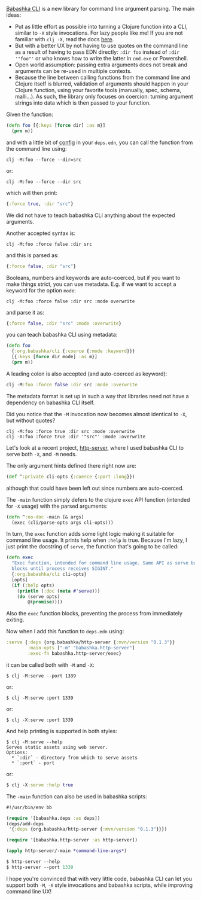 [Babashka CLI](https://github.com/babashka/cli) is a new library for command line argument parsing.
The main ideas:

- Put as little effort as possible into turning a Clojure function into a CLI,
  similar to `-X` style invocations. For lazy people like me! If you are not
  familiar with `clj -X`, read the docs
  [here](https://clojure.org/reference/deps_and_cli#_execute_a_function).
- But with a better UX by not having to use quotes on the command line as a
  result of having to pass EDN directly: `:dir foo` instead of `:dir '"foo"'` or
  who knows how to write the latter in `cmd.exe` or Powershell.
- Open world assumption: passing extra arguments does not break and arguments
  can be re-used in multiple contexts.
- Because the line between calling functions from the command line and Clojure
  itself is blurred, validation of arguments should happen in your Clojure
  function, using your favorite tools (manually, spec, schema, malli...). As
  such, the library only focuses on coercion: turning argument strings into data
  which is then passed to your function.

Given the function:

``` clojure
(defn foo [{:keys [force dir] :as m}]
  (prn m))
```

and with a little bit of [config](https://github.com/babashka/cli#clojure-cli)
in your `deps.edn`, you can call the function from the command line using:

``` text
clj -M:foo --force --dir=src
```

or:

``` text
clj -M:foo --force --dir src
```

which will then print:

``` clojure
{:force true, :dir "src"}
```

We did not have to teach babashka CLI anything about the expected arguments.

Another accepted syntax is:

``` text
clj -M:foo :force false :dir src
```

and this is parsed as:

``` clojure
{:force false, :dir "src"}
```

Booleans, numbers and keywords are auto-coerced, but if you want to make things
strict, you can use metadata. E.g. if we want to accept a keyword for the option `mode`:

``` text
clj -M:foo :force false :dir src :mode overwrite
```

and parse it as:

``` clojure
{:force false, :dir "src" :mode :overwrite}
```

you can teach babashka CLI using metadata:

``` clojure
(defn foo
  {:org.babashka/cli {:coerce {:mode :keyword}}}
  [{:keys [force dir mode] :as m}]
  (prn m))
```

A leading colon is also accepted (and auto-coerced as keyword):

``` clojure
clj -M:foo :force false :dir src :mode :overwrite
```

The metadata format is set up in such a way that libraries need not have a dependency on babashka CLI itself.

Did you notice that the `-M` invocation now becomes almost identical to `-X`,
but without quotes?

``` text
clj -M:foo :force true :dir src :mode :overwrite
clj -X:foo :force true :dir '"src"' :mode :overwrite
```

Let's look at a recent project,
[http-server](https://github.com/babashka/http-server), where I used babashka
CLI to serve both `-X`, and `-M` needs.

The only argument hints defined there right now are:

``` clojure
(def ^:private cli-opts {:coerce {:port :long}})
```

although that could have been left out since numbers are auto-coerced.

The `-main` function simply defers to the clojure `exec` API function (intended
for `-X` usage) with the parsed arguments:

``` clojure
(defn ^:no-doc -main [& args]
  (exec (cli/parse-opts args cli-opts)))
```

In turn, the `exec` function adds some light logic making it suitable for
command line usage. It prints help when `:help` is true. Because I'm lazy, I just print the docstring of `serve`, the function that's going to be called:


``` clojure
(defn exec
  "Exec function, intended for command line usage. Same API as serve but
  blocks until process receives SIGINT."
  {:org.babashka/cli cli-opts}
  [opts]
  (if (:help opts)
    (println (:doc (meta #'serve)))
    (do (serve opts)
        @(promise))))
```

Also the `exec` function blocks, preventing the process from immediately
exiting.

Now when I add this function to `deps.edn` using:

``` clojure
:serve {:deps {org.babashka/http-server {:mvn/version "0.1.3"}}
        :main-opts ["-m" "babashka.http-server"]
        :exec-fn babashka.http-server/exec}
```

it can be called both with `-M` and `-X`:

``` text
$ clj -M:serve --port 1339
```

or:

``` text
$ clj -M:serve :port 1339
```

or:

``` text
$ clj -X:serve :port 1339
```

And help printing is supported in both styles:

``` text
$ clj -M:serve --help
Serves static assets using web server.
Options:
  * `:dir` - directory from which to serve assets
  * `:port` - port
```

or:

``` clojure
$ clj -X:serve :help true
```

The `-main` function can also be used in babashka scripts:

``` clojure
#!/usr/bin/env bb

(require '[babashka.deps :as deps])
(deps/add-deps
 '{:deps {org.babashka/http-server {:mvn/version "0.1.3"}}})

(require '[babashka.http-server :as http-server])

(apply http-server/-main *command-line-args*)
```

``` clojure
$ http-server --help
$ http-server --port 1339
```

I hope you're convinced that with very little code, babashka CLI can let you
support both `-M`, `-X` style invocations and babashka scripts, while improving
command line UX!
